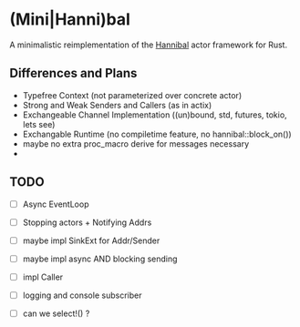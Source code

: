 # (Mini|Hanni)bal

A minimalistic reimplementation of the [Hannibal](https://lib.rs/hannibal) actor framework for Rust.

## Differences and Plans

- Typefree Context (not parameterized over concrete actor)
- Strong and Weak Senders and Callers (as in actix)
- Exchangeable Channel Implementation ((un)bound, std, futures, tokio, lets see)
- Exchangable Runtime (no compiletime feature, no hannibal::block_on())
- maybe no extra proc_macro derive for messages necessary
-


## TODO

- [ ] Async EventLoop
- [ ] Stopping actors + Notifying Addrs
- [ ] maybe impl SinkExt for Addr/Sender
- [ ] maybe impl async AND blocking sending
- [ ] impl Caller
- [ ] logging and console subscriber
- [ ] can we select!() ?

